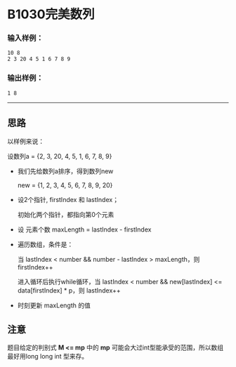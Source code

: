 # B1030完美数列

### 输入样例：

```
10 8
2 3 20 4 5 1 6 7 8 9
```

### 输出样例：

```
1 8 
```

---

## 思路

以样例来说：

设数列a = {2, 3, 20, 4, 5, 1, 6, 7, 8, 9}

- 我们先给数列a排序，得到数列new

  new = {1, 2, 3, 4, 5, 6, 7, 8, 9, 20}

- 设2个指针, firstIndex 和 lastIndex；

  初始化两个指针，都指向第0个元素

- 设 元素个数 maxLength = lastIndex - firstIndex

- 遍历数组，条件是：

  当 lastIndex < number && number - lastIndex > maxLength，则firstIndex++

  进入循环后执行while循环，当 lastIndex < number && new[lastIndex] <= data[firstIndex] * p，则 lastIndex++

- 时刻更新 maxLength 的值



## 注意

题目给定的判别式 **M <= mp** 中的 **mp** 可能会大过int型能承受的范围，所以数组最好用long long int 型来存。